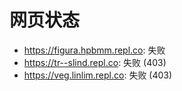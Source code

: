 # 网页状态
- https://figura.hpbmm.repl.co: 失败
- https://tr--slind.repl.co: 失败 (403)
- https://veg.linlim.repl.co: 失败 (403)
